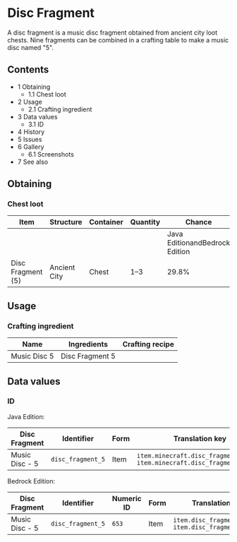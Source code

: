 # Disc Fragment
A disc fragment is a music disc fragment obtained from ancient city loot chests. Nine fragments can be combined in a crafting table to make a music disc named "5".

## Contents
- 1 Obtaining
	- 1.1 Chest loot
- 2 Usage
	- 2.1 Crafting ingredient
- 3 Data values
	- 3.1 ID
- 4 History
- 5 Issues
- 6 Gallery
	- 6.1 Screenshots
- 7 See also

## Obtaining
### Chest loot
| Item              | Structure    | Container | Quantity | Chance                         |
|-------------------|--------------|-----------|----------|--------------------------------|
|                   |              |           |          | Java EditionandBedrock Edition |
| Disc Fragment (5) | Ancient City | Chest     | 1–3      | 29.8%                          |

## Usage
### Crafting ingredient
| Name         | Ingredients     | Crafting recipe |
|--------------|-----------------|-----------------|
| Music Disc 5 | Disc Fragment 5 |                 |

## Data values
### ID
Java Edition:

| Disc Fragment  | Identifier        | Form | Translation key                                                            |
|----------------|-------------------|------|----------------------------------------------------------------------------|
| Music Disc - 5 | `disc_fragment_5` | Item | `item.minecraft.disc_fragment_5`<br/>`item.minecraft.disc_fragment_5.desc` |

Bedrock Edition:

| Disc Fragment  | Identifier        | Numeric ID | Form | Translation key                                           |
|----------------|-------------------|------------|------|-----------------------------------------------------------|
| Music Disc - 5 | `disc_fragment_5` | `653`      | Item | `item.disc_fragment.name`<br/>`item.disc_fragment_5.desc` |


